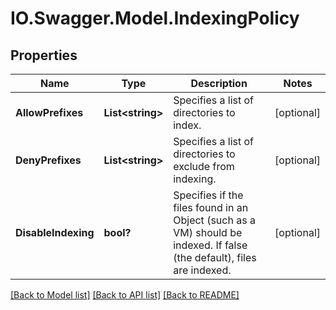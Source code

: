 # IO.Swagger.Model.IndexingPolicy
## Properties

Name | Type | Description | Notes
------------ | ------------- | ------------- | -------------
**AllowPrefixes** | **List&lt;string&gt;** | Specifies a list of directories to index. | [optional] 
**DenyPrefixes** | **List&lt;string&gt;** | Specifies a list of directories to exclude from indexing. | [optional] 
**DisableIndexing** | **bool?** | Specifies if the files found in an Object (such as a VM) should be indexed. If false (the default), files are indexed. | [optional] 

[[Back to Model list]](../README.md#documentation-for-models) [[Back to API list]](../README.md#documentation-for-api-endpoints) [[Back to README]](../README.md)

